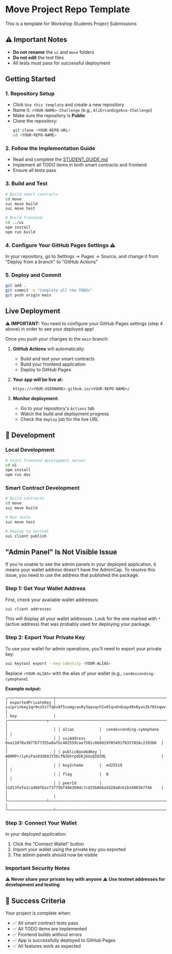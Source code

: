# Move Project Repo Template

This is a template for Workshop Students Project Submissions

## ⚠️ Important Notes
- **Do not rename** the `ui` and `move` folders
- **Do not edit** the test files
- All tests must pass for successful deployment

## Getting Started

### 1. Repository Setup
- Click `Use this template` and create a new repository
- Name it: `<YOUR-NAME>-Challenge` (e.g., `AliErcanOzgokce-Challenge`)
- Make sure the repository is **Public**
- Clone the repository:
  ```bash
  git clone <YOUR-REPO-URL>
  cd <YOUR-REPO-NAME>
  ```

### 2. Follow the Implementation Guide
- Read and complete the [STUDENT_GUIDE.md](./STUDENT_GUIDE.md)
- Implement all TODO items in both smart contracts and frontend
- Ensure all tests pass

### 3. Build and Test
```bash
# Build smart contracts
cd move
sui move build
sui move test

# Build frontend
cd ../ui
npm install
npm run build
```

### 4. Configure Your GitHub Pages Settings ⚠️
In your repository, go to Settings → Pages → Source, and change it from "Deploy from a branch" to "GitHub Actions"

### 5. Deploy and Commit
```bash
git add .
git commit -m "Complete all the TODOs"
git push origin main


```

## Live Deployment

⚠️ **IMPORTANT:** You need to configure your GitHub Pages settings (step 4 above) in order to see your deployed app!

Once you push your changes to the `main` branch:

1. **GitHub Actions** will automatically:
   - Build and test your smart contracts
   - Build your frontend application
   - Deploy to GitHub Pages

2. **Your app will be live at:**
   ```
   https://<YOUR-USERNAME>.github.io/<YOUR-REPO-NAME>/
   ```

3. **Monitor deployment:**
   - Go to your repository's `Actions` tab
   - Watch the build and deployment progress
   - Check the `deploy` job for the live URL


## 🔧 Development

### Local Development
```bash
# Start frontend development server
cd ui
npm install
npm run dev
```

### Smart Contract Development
```bash
# Build contracts
cd move
sui move build

# Run tests
sui move test

# Deploy to testnet
sui client publish
```

## "Admin Panel" Is Not Visible Issue

If you're unable to see the admin panels in your deployed application, it means your wallet address doesn't have the AdminCap. To resolve this issue, you need to use the address that published the package.

### Step 1: Get Your Wallet Address

First, check your available wallet addresses:

```bash
sui client addresses
```

This will display all your wallet addresses. Look for the one marked with `*` (active address) that was probably used for deploying your package.

### Step 2: Export Your Private Key

To use your wallet for admin operations, you'll need to export your private key:

```bash
sui keytool export --key-identity <YOUR-ALIAS>
```

Replace `<YOUR-ALIAS>` with the alias of your wallet (e.g., `condescending-cymophane`).

**Example output:**
```
╭────────────────────┬────────────────────────────────────────────────────────────────────────────────────────────╮
│ exportedPrivateKey │  suiprivkey1qr9xs5z77q6v8f5cumgcas0y3qavqch2x0lqvdnduqy49x0yun2k703zqwv                    │
│ key                │ ╭─────────────────┬──────────────────────────────────────────────────────────────────────╮ │
│                    │ │ alias           │  condescending-cymophane                                             │ │
│                    │ │ suiAddress      │  0xa11070a3877b77355a0afbc402559cae7501c666819f05491f0337016c219366  │ │
│                    │ │ publicBase64Key │  ADHRP+/iykiPas83db9JY2DcfNJbhrpdIKjGGzQIO39L                        │ │
│                    │ │ keyScheme       │  ed25519                                                             │ │
│                    │ │ flag            │  0                                                                   │ │
│                    │ │ peerId          │  31d13fefe2ca488f6acf3775bf496360dc7cd25b86ba5d20a8c61b34083b7f4b    │ │
│                    │ ╰─────────────────┴──────────────────────────────────────────────────────────────────────╯ │
╰────────────────────┴────────────────────────────────────────────────────────────────────────────────────────────╯
```

### Step 3: Connect Your Wallet

In your deployed application:
1. Click the "Connect Wallet" button
2. Import your wallet using the private key you exported
3. The admin panels should now be visible

### Important Security Notes

⚠️ **Never share your private key with anyone**
⚠️ **Use testnet addresses for development and testing**

## 🎯 Success Criteria

Your project is complete when:
- ✅ All smart contract tests pass
- ✅ All TODO items are implemented
- ✅ Frontend builds without errors
- ✅ App is successfully deployed to GitHub Pages
- ✅ All features work as expected
